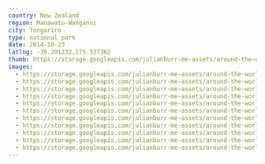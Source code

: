 ```yaml
---
country: New Zealand
region: Manawatu-Wanganui
city: Tongariro
type: national park
date: 2014-10-23
latlng: -39.201232,175.537362
thumb: https://storage.googleapis.com/julianburr-me-assets/around-the-world/new-zealand/tongariro/IMG_7409--thumb.JPG
images:
  - https://storage.googleapis.com/julianburr-me-assets/around-the-world/new-zealand/tongariro/IMG_7427.JPG
  - https://storage.googleapis.com/julianburr-me-assets/around-the-world/new-zealand/tongariro/IMG_7397.JPG
  - https://storage.googleapis.com/julianburr-me-assets/around-the-world/new-zealand/tongariro/IMG_7407.JPG
  - https://storage.googleapis.com/julianburr-me-assets/around-the-world/new-zealand/tongariro/IMG_7420.JPG
  - https://storage.googleapis.com/julianburr-me-assets/around-the-world/new-zealand/tongariro/IMG_7409.JPG
  - https://storage.googleapis.com/julianburr-me-assets/around-the-world/new-zealand/tongariro/IMG_7449.JPG
  - https://storage.googleapis.com/julianburr-me-assets/around-the-world/new-zealand/tongariro/IMG_7408.JPG
  - https://storage.googleapis.com/julianburr-me-assets/around-the-world/new-zealand/tongariro/IMG_7465.JPG
  - https://storage.googleapis.com/julianburr-me-assets/around-the-world/new-zealand/tongariro/IMG_7412.JPG
  - https://storage.googleapis.com/julianburr-me-assets/around-the-world/new-zealand/tongariro/IMG_7473.JPG
  - https://storage.googleapis.com/julianburr-me-assets/around-the-world/new-zealand/tongariro/IMG_7442.JPG
---
```

